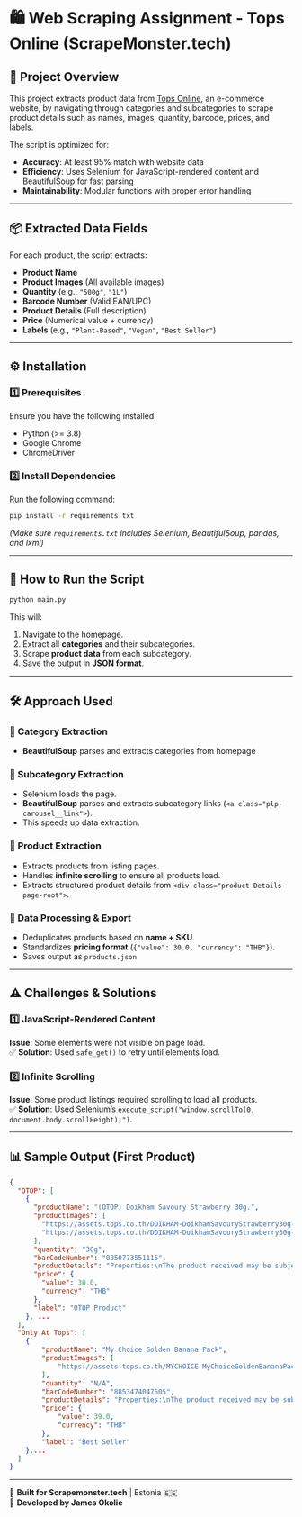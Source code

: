 # 🛍️ Web Scraping Assignment - Tops Online (ScrapeMonster.tech)

## **📌 Project Overview**

This project extracts product data from [Tops Online](https://www.tops.co.th/en), an e-commerce website, by navigating through categories and subcategories to scrape product details such as names, images, quantity, barcode, prices, and labels.

The script is optimized for:

- **Accuracy**: At least 95% match with website data
- **Efficiency**: Uses Selenium for JavaScript-rendered content and BeautifulSoup for fast parsing
- **Maintainability**: Modular functions with proper error handling

---

## **📦 Extracted Data Fields**

For each product, the script extracts:

- **Product Name**
- **Product Images** (All available images)
- **Quantity** (e.g., `"500g"`, `"1L"`)
- **Barcode Number** (Valid EAN/UPC)
- **Product Details** (Full description)
- **Price** (Numerical value + currency)
- **Labels** (e.g., `"Plant-Based"`, `"Vegan"`, `"Best Seller"`)

---

## **⚙️ Installation**

### **1️⃣ Prerequisites**

Ensure you have the following installed:

- Python (>= 3.8)
- Google Chrome
- ChromeDriver

### **2️⃣ Install Dependencies**

Run the following command:

```bash
pip install -r requirements.txt
```

_(Make sure `requirements.txt` includes Selenium, BeautifulSoup, pandas, and lxml)_

---

## **🚀 How to Run the Script**

```bash
python main.py
```

This will:

1. Navigate to the homepage.
2. Extract all **categories** and their subcategories.
3. Scrape **product data** from each subcategory.
4. Save the output in **JSON format**.

---

## **🛠️ Approach Used**

### **🔹 Category Extraction**

- **BeautifulSoup** parses and extracts categories from homepage

### **🔹 Subcategory Extraction**

- Selenium loads the page.
- **BeautifulSoup** parses and extracts subcategory links (`<a class="plp-carousel__link">`).
- This speeds up data extraction.

### **🔹 Product Extraction**

- Extracts products from listing pages.
- Handles **infinite scrolling** to ensure all products load.
- Extracts structured product details from `<div class="product-Details-page-root">`.

### **🔹 Data Processing & Export**

- Deduplicates products based on **name + SKU**.
- Standardizes **pricing format** (`{"value": 30.0, "currency": "THB"}`).
- Saves output as `products.json`

---

## **⚠️ Challenges & Solutions**

### **1️⃣ JavaScript-Rendered Content**

**Issue**: Some elements were not visible on page load.  
✅ **Solution**: Used `safe_get()` to retry until elements load.

### **2️⃣ Infinite Scrolling**

**Issue**: Some product listings required scrolling to load all products.  
✅ **Solution**: Used Selenium’s `execute_script("window.scrollTo(0, document.body.scrollHeight);")`.

---

## **📊 Sample Output (First Product)**

```json
{
  "OTOP": [
    {
      "productName": "(OTOP) Doikham Savoury Strawberry 30g.",
      "productImages": [
        "https://assets.tops.co.th/DOIKHAM-DoikhamSavouryStrawberry30g-8850773551115-2?$JPEG$",
        "https://assets.tops.co.th/DOIKHAM-DoikhamSavouryStrawberry30g-8850773551115-1?$JPEG$"
      ],
      "quantity": "30g",
      "barCodeNumber": "8850773551115",
      "productDetails": "Properties:\nThe product received may be subject to package modification...",
      "price": {
        "value": 30.0,
        "currency": "THB"
      },
      "label": "OTOP Product"
    }, ...
  ],
  "Only At Tops": [
    {
        "productName": "My Choice Golden Banana Pack",
        "productImages": [
            "https://assets.tops.co.th/MYCHOICE-MyChoiceGoldenBananaPack-8853474047505-1"
        ],
        "quantity": "N/A",
        "barCodeNumber": "8853474047505",
        "productDetails": "Properties:\nThe product received may be subject to package modification and quantity from the manufacturer.\nWe reserve the right...\n\nIngredients:\nN/A\n\nUsage:\nBring the whole banana to soak...\n\nDescription:\nN/A",
        "price": {
            "value": 39.0,
            "currency": "THB"
        },
        "label": "Best Seller"
    },...
  ]
}
```

---

🚀 **Built for Scrapemonster.tech** | Estonia 🇪🇪  
🔗 **Developed by James Okolie**
